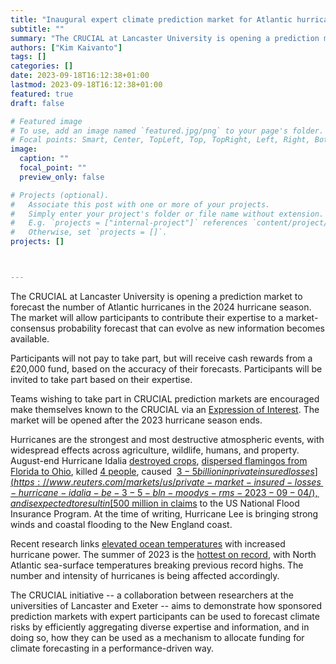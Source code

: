 ```yaml
---
title: "Inaugural expert climate prediction market for Atlantic hurricanes"
subtitle: ""
summary: "The CRUCIAL at Lancaster University is opening a prediction market to forecast the number of Atlantic hurricanes in the 2024 hurricane season."
authors: ["Kim Kaivanto"]
tags: []
categories: []
date: 2023-09-18T16:12:38+01:00
lastmod: 2023-09-18T16:12:38+01:00
featured: true
draft: false

# Featured image
# To use, add an image named `featured.jpg/png` to your page's folder.
# Focal points: Smart, Center, TopLeft, Top, TopRight, Left, Right, BottomLeft, Bottom, BottomRight.
image:
  caption: ""
  focal_point: ""
  preview_only: false

# Projects (optional).
#   Associate this post with one or more of your projects.
#   Simply enter your project's folder or file name without extension.
#   E.g. `projects = ["internal-project"]` references `content/project/deep-learning/index.md`.
#   Otherwise, set `projects = []`.
projects: []



---
```


The CRUCIAL at Lancaster University is opening a prediction market to forecast the number of Atlantic hurricanes in the 2024 hurricane season. The market will allow participants to contribute their expertise to a market-consensus probability forecast that can evolve as new information becomes available.

Participants will not pay to take part, but will receive cash rewards from a £20,000 fund, based on the accuracy of their forecasts. Participants will be invited to take part based on their expertise.

Teams wishing to take part in CRUCIAL prediction markets are encouraged make themselves known to the CRUCIAL via an [Expression of Interest](https://www.crucialab.net/post/expression-of-interest/). The market will be opened after the 2023 hurricane season ends.

Hurricanes are the strongest and most destructive atmospheric events, with widespread effects across agriculture, wildlife, humans, and property. August-end Hurricane Idalia [destroyed crops](https://www.farmprogress.com/crops/idalia-hit-florida-georgia-agriculture), [dispersed flamingos from Florida to Ohio](https://www.independent.co.uk/climate-change/news/flamingos-hurricane-idalia-florida-ohio-b2407441.html), killed [4 people](https://www.independent.co.uk/news/florida-ap-hurricane-idalia-valdosta-georgia-b2407537.html), caused  [$3-5 billion in private insured losses](https://www.reuters.com/markets/us/private-market-insured-losses-hurricane-idalia-be-3-5-bln-moodys-rms-2023-09-04/), and is expected to result in [$500 million in claims](https://www.rms.com/newsroom/press-releases/press-detail/2023-09-04/moodys-rms-estimates-us3-billion-to-us5-billion-in-private-market-insured-losses-from-major-hurricane-idalia) to the US National Flood Insurance Program. At the time of writing, Hurricane Lee is bringing strong winds and coastal flooding to the New England coast. 

Recent research links [elevated ocean temperatures](https://phys.org/news/2021-03-precise-hurricane-power-ocean-temperature.html) with increased hurricane power. The summer of 2023 is the [hottest on record](https://climate.copernicus.eu/summer-2023-hottest-record#:~:text=North%20Atlantic%20sea%20surface%20temperatures,%C2%B0C%20on%2031st%20August.), with North Atlantic sea-surface temperatures breaking previous record highs. The number and intensity of hurricanes is being affected accordingly.

The CRUCIAL initiative -- a collaboration between researchers at the universities of Lancaster and Exeter -- aims to demonstrate how sponsored prediction markets with expert participants can be used to forecast climate risks by efficiently aggregating diverse expertise and information, and in doing so, how they can be used as a mechanism to allocate funding for climate forecasting in a performance-driven way.
